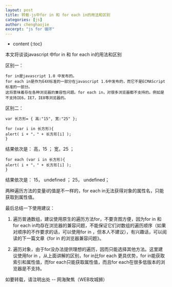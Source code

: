 ```yaml
---
layout: post
title: 转载-js中for in 和 for each in的用法和区别
categories: [js]
author: chenghaojie
excerpt: "js for 循环"
---
```


* content
{:toc}

本文将谈谈javascript 中for in 和 for each in的用法和区别

区别一：

    for in是javascript 1.0 中发布的。
    for each in是作为E4X标准的一部分在javascript 1.6中发布的，而它不是ECMAScript标准的一部分。
    这将意味着存在各种浏览器的兼容性问题。for each in，对很多浏览器都不支持的。例如是不支持IE6，IE7，IE8等浏览器的。

区别二：

    var 长方形= { 高:"15", 宽:"25" };

    for (var i in 长方形){
    alert( i + "，" + 长方形[i] );
    }
结果依次是： 高，15 ； 宽，25 ；

    for each (var i in 长方形){
    alert( i + "，" + 长方形[i] );
    }
结果依次是： 15， undefined ； 25， undefined；

两种遍历方法的变量i的值是不一样的，for each in无法获得对象的属性名，只能获取到属性值。

最后总结一下使用建议：

1. 遍历普通数组，建议使用原生的遍历方法for，不要贪图方便，因为for in 和for each in均存在浏览器的兼容问题，不能保证它们对数组的遍历顺序（如果对顺序的不作要求的话，可以使用for in ，但本人不建议），有兴趣话，可以阅读的下一篇文章《for in 的浏览器兼容问题》。

2. 遍历对象，由于for没办法提供理想的遍历，因而只能选择其他方法。这里建议使用for in ，从上面讲解的区别，for in比for each 更具优势，for in能获取索引和属性值，而for each只能获取属性值，而且for each在很多低版本的浏览器是不支持。

如要转载，请注明出处 -- 网海聚焦（WEB攻城狮）